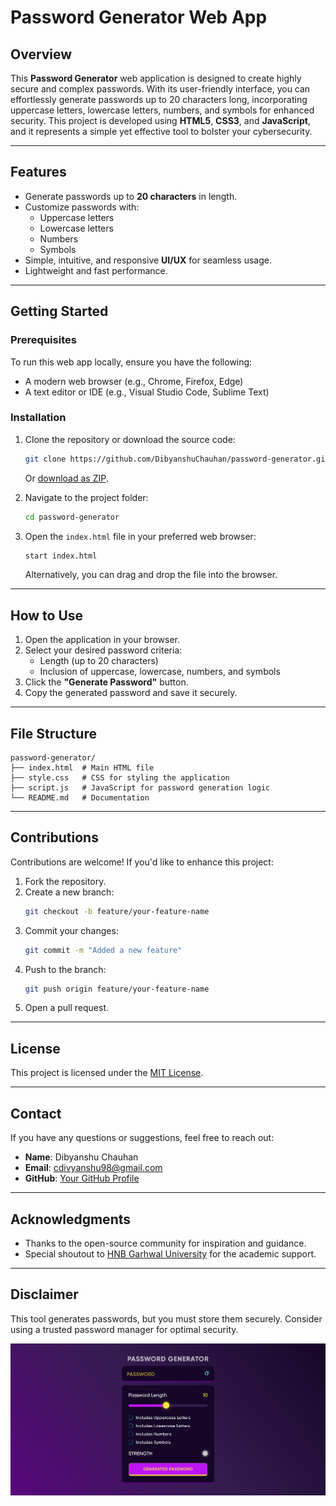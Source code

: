 # Password Generator Web App

## Overview
This **Password Generator** web application is designed to create highly secure and complex passwords. With its user-friendly interface, you can effortlessly generate passwords up to 20 characters long, incorporating uppercase letters, lowercase letters, numbers, and symbols for enhanced security. This project is developed using **HTML5**, **CSS3**, and **JavaScript**, and it represents a simple yet effective tool to bolster your cybersecurity.

---

## Features
- Generate passwords up to **20 characters** in length.
- Customize passwords with:
  - Uppercase letters
  - Lowercase letters
  - Numbers
  - Symbols
- Simple, intuitive, and responsive **UI/UX** for seamless usage.
- Lightweight and fast performance.

---

## Getting Started
### Prerequisites
To run this web app locally, ensure you have the following:
- A modern web browser (e.g., Chrome, Firefox, Edge)
- A text editor or IDE (e.g., Visual Studio Code, Sublime Text)

### Installation
1. Clone the repository or download the source code:
   ```bash
   git clone https://github.com/DibyanshuChauhan/password-generator.git
   ```
   Or [download as ZIP](https://github.com/DibyanshuChauhan/password-generator/archive/main.zip).

2. Navigate to the project folder:
   ```bash
   cd password-generator
   ```

3. Open the `index.html` file in your preferred web browser:
   ```bash
   start index.html
   ```
   Alternatively, you can drag and drop the file into the browser.

---

## How to Use
1. Open the application in your browser.
2. Select your desired password criteria:
   - Length (up to 20 characters)
   - Inclusion of uppercase, lowercase, numbers, and symbols
3. Click the **"Generate Password"** button.
4. Copy the generated password and save it securely.

---

## File Structure
```
password-generator/
├── index.html  # Main HTML file
├── style.css   # CSS for styling the application
├── script.js   # JavaScript for password generation logic
└── README.md   # Documentation
```

---

## Contributions
Contributions are welcome! If you'd like to enhance this project:
1. Fork the repository.
2. Create a new branch:
   ```bash
   git checkout -b feature/your-feature-name
   ```
3. Commit your changes:
   ```bash
   git commit -m "Added a new feature"
   ```
4. Push to the branch:
   ```bash
   git push origin feature/your-feature-name
   ```
5. Open a pull request.

---

## License
This project is licensed under the [MIT License](LICENSE).

---

## Contact
If you have any questions or suggestions, feel free to reach out:
- **Name**: Dibyanshu Chauhan
- **Email**: cdivyanshu98@gmail.com
- **GitHub**: [Your GitHub Profile](https://github.com/DibyanshuChauhan)

---

## Acknowledgments
- Thanks to the open-source community for inspiration and guidance.
- Special shoutout to [HNB Garhwal University](https://www.hnbgu.ac.in/) for the academic support.

---

## Disclaimer
This tool generates passwords, but you must store them securely. Consider using a trusted password manager for optimal security.



<img src="https://github.com/DibyanshuChauhan/Password-Generator/blob/main/assets/Screenshot%202024-05-11%20230728.png?raw=true">
